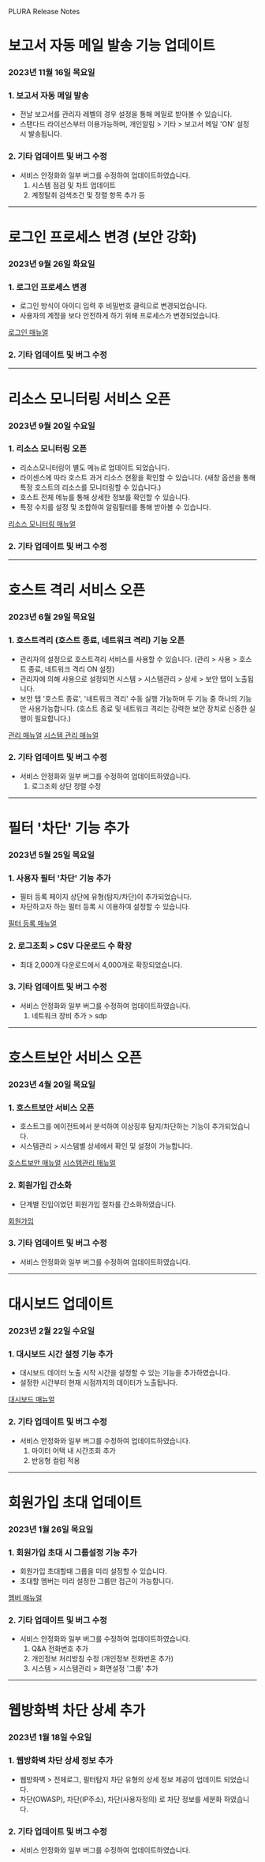 PLURA Release Notes

# 보고서 자동 메일 발송 기능 업데이트 

### 2023년 11월 16일 목요일

### 1. 보고서 자동 메일 발송

- 전날 보고서를 관리자 레벨의 경우 설정을 통해 메일로 받아볼 수 있습니다.
- 스탠다드 라이선스부터 이용가능하며, 개인알림 > 기타 > 보고서 메일 'ON' 설정 시 발송됩니다.

### 2. 기타 업데이트 및 버그 수정

- 서비스 안정화와 일부 버그를 수정하여 업데이트하였습니다.
   1) 시스템 점검 및 차트 업데이트
   2) 계정탈취 검색조건 및 정렬 항목 추가 등

---

# 로그인 프로세스 변경 (보안 강화)

### 2023년 9월 26일 화요일

### 1. 로그인 프로세스 변경

- 로그인 방식이 아이디 입력 후 비밀번호 클릭으로 변경되었습니다.
- 사용자의 계정을 보다 안전하게 하기 위해 프로세스가 변경되었습니다.

[로그인 매뉴얼](https://docs.plura.io/ko/login)

### 2. 기타 업데이트 및 버그 수정

---

# 리소스 모니터링 서비스 오픈

### 2023년 9월 20일 수요일

### 1. 리소스 모니터링 오픈

- 리소스모니터링이 별도 메뉴로 업데이트 되었습니다.
- 라이센스에 따라 호스트 과거 리소스 현황을 확인할 수 있습니다. (새창 옵션을 통해 특정 호스트의 리소스를 모니터링할 수 있습니다.)
- 호스트 전체 메뉴를 통해 상세한 정보를 확인할 수 있습니다.
- 특정 수치를 설정 및 조합하여 알림필터를 통해 받아볼 수 있습니다.

[리소스 모니터링 매뉴얼](https://docs.plura.io/ko/fn/comm/resmon/host)

### 2. 기타 업데이트 및 버그 수정

---

# 호스트 격리 서비스 오픈 

### 2023년 6월 29일 목요일

### 1. 호스트격리 (호스트 종료, 네트워크 격리) 기능 오픈

- 관리자의 설정으로 호스트격리 서비스를 사용할 수 있습니다.  (관리 > 사용 > 호스트 종료, 네트워크 격리 ON 설정)
- 관리자에 의해 사용으로 설정되면 시스템 > 시스템관리 > 상세 > 보안 탭이 노출됩니다.
- 보안 탭  '호스트 종료', '네트워크 격리' 수동 실행 가능하며 두 기능 중 하나의 기능만 사용가능합니다.
(호스트 종료 및 네트워크 격리는 강력한 보안 장치로 신중한 실행이 필요합니다.)

[관리 매뉴얼](https://docs.plura.io/ko/fn/comm/mgmt/use)
[시스템 관리 매뉴얼](https://docs.plura.io/ko/fn/comm/system/mgmt)

### 2. 기타 업데이트 및 버그 수정

- 서비스 안정화와 일부 버그를 수정하여 업데이트하였습니다.
   1) 로그조회 상단 정렬 수정

---

# 필터 '차단' 기능 추가 

### 2023년 5월 25일 목요일

### 1. 사용자 필터 '차단' 기능 추가

- 필터 등록 페이지 상단에 유형(탐지/차단)이 추가되었습니다.
- 차단하고자 하는 필터 등록 시 이용하여 설정할 수 있습니다. 

[필터 등록 매뉴얼](https://docs.plura.io/ko/fn/comm/newfilter/edr)

### 2. 로그조회 > CSV 다운로드 수 확장 

- 최대 2,000개 다운로드에서 4,000개로 확장되었습니다.

### 3. 기타 업데이트 및 버그 수정

- 서비스 안정화와 일부 버그를 수정하여 업데이트하였습니다.
   1) 네트워크 장비 추가 > sdp

---

# 호스트보안 서비스 오픈
### 2023년 4월 20일 목요일

### 1. 호스트보안 서비스 오픈

- 호스트그를 에이전트에서 분석하여 이상징후 탐지/차단하는 기능이 추가되었습니다. 
- 시스템관리 > 시스템별 상세에서 확인 및 설정이 가능합니다. 

[호스트보안 매뉴얼](https://docs.plura.io/ko/fn/comm/newfilter/edr)
[시스템관리 매뉴얼](https://docs.plura.io/ko/fn/comm/system/mgmt)

### 2. 회원가입 간소화

- 단계별 진입이었던 회원가입 절차를 간소화하였습니다.

[회원가입](https://docs.plura.io/ko/signup)

### 3. 기타 업데이트 및 버그 수정

- 서비스 안정화와 일부 버그를 수정하여 업데이트하였습니다.

---

# 대시보드 업데이트 
### 2023년 2월 22일 수요일

### 1. 대시보드 시간 설정 기능 추가

- 대시보드 데이터 노출 시작 시간을 설정할 수 있는 기능을 추가하였습니다.
- 설정한 시간부터 현재 시점까지의 데이터가 노출됩니다.

[대시보드 매뉴얼](https://docs.plura.io/ko/fn/comm/dashboard)

### 2. 기타 업데이트 및 버그 수정

- 서비스 안정화와 일부 버그를 수정하여 업데이트하였습니다.
  1) 마이터 어택 내 시간조회 추가
  2) 반응형 컬럼 적용
 
---

# 회원가입 초대 업데이트 
### 2023년 1월 26일 목요일

### 1. 회원가입 초대 시 그룹설정 기능 추가 

- 회원가입 초대할때 그룹을 미리 설정할 수 있습니다.
- 초대할 멤버는 미리 설정한 그룹만 접근이 가능합니다.

[멤버 매뉴얼](https://docs.plura.io/ko/fn/comm/mgmt/member)

### 2. 기타 업데이트 및 버그 수정

- 서비스 안정화와 일부 버그를 수정하여 업데이트하였습니다.
  1) Q&A 전화번호 추가
  2) 개인정보 처리방침 수정 (개인정보 전화번혼 추가)
  3) 시스템 > 시스템관리 > 화면설정 '그룹' 추가
 
---

# 웹방화벽 차단 상세 추가
### 2023년 1월 18일 수요일

### 1. 웹방화벽 차단 상세 정보 추가  

- 웹방화벽 > 전체로그, 필터탐지 차단 유형의 상세 정보 제공이 업데이트 되었습니다.
- 차단(OWASP), 차단(IP주소), 차단(사용자정의) 로 차단 정보를 세분화 하였습니다.

### 2. 기타 업데이트 및 버그 수정

- 서비스 안정화와 일부 버그를 수정하여 업데이트하였습니다.


